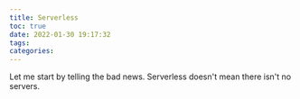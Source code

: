 ```yaml
---
title: Serverless
toc: true
date: 2022-01-30 19:17:32
tags:
categories:
---
```


Let me start by telling the bad news.
Serverless doesn't mean there isn't no servers.